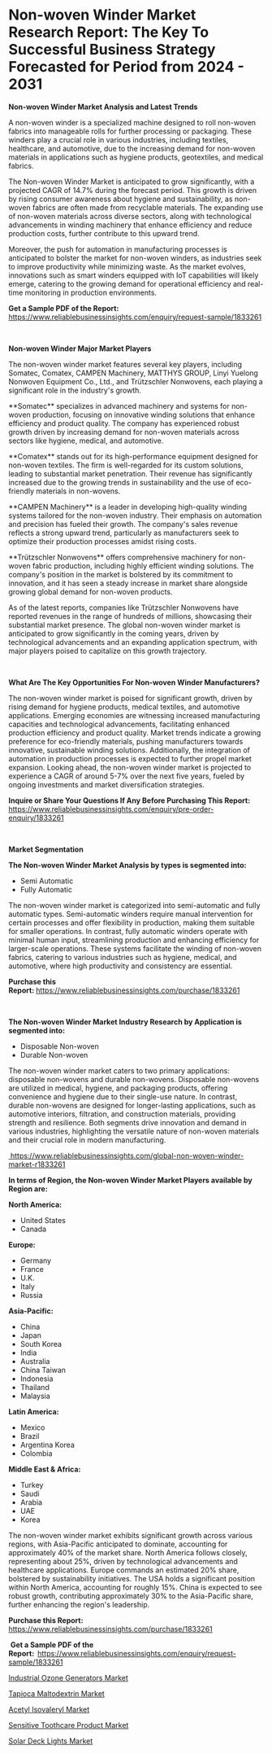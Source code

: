 <p><h1>Non-woven Winder Market Research Report: The Key To Successful Business Strategy Forecasted for Period from 2024 - 2031</h1></p><p><strong>Non-woven Winder Market Analysis and Latest Trends</strong></p>
<p><p>A non-woven winder is a specialized machine designed to roll non-woven fabrics into manageable rolls for further processing or packaging. These winders play a crucial role in various industries, including textiles, healthcare, and automotive, due to the increasing demand for non-woven materials in applications such as hygiene products, geotextiles, and medical fabrics.</p><p>The Non-woven Winder Market is anticipated to grow significantly, with a projected CAGR of 14.7% during the forecast period. This growth is driven by rising consumer awareness about hygiene and sustainability, as non-woven fabrics are often made from recyclable materials. The expanding use of non-woven materials across diverse sectors, along with technological advancements in winding machinery that enhance efficiency and reduce production costs, further contribute to this upward trend.</p><p>Moreover, the push for automation in manufacturing processes is anticipated to bolster the market for non-woven winders, as industries seek to improve productivity while minimizing waste. As the market evolves, innovations such as smart winders equipped with IoT capabilities will likely emerge, catering to the growing demand for operational efficiency and real-time monitoring in production environments.</p></p>
<p><strong>Get a Sample PDF of the Report:&nbsp;</strong> <a href="https://www.reliablebusinessinsights.com/enquiry/request-sample/1833261?utm_campaign=97&utm_medium=2&utm_source=Github&utm_content=ia&utm_term=17102024&utm_id=non-woven-winder">https://www.reliablebusinessinsights.com/enquiry/request-sample/1833261</a></p>
<p>&nbsp;</p>
<p><strong>Non-woven Winder Major Market Players</strong></p>
<p><p>The non-woven winder market features several key players, including Somatec, Comatex, CAMPEN Machinery, MATTHYS GROUP, Linyi Yuelong Nonwoven Equipment Co., Ltd., and Trützschler Nonwovens, each playing a significant role in the industry's growth.</p><p>**Somatec** specializes in advanced machinery and systems for non-woven production, focusing on innovative winding solutions that enhance efficiency and product quality. The company has experienced robust growth driven by increasing demand for non-woven materials across sectors like hygiene, medical, and automotive.</p><p>**Comatex** stands out for its high-performance equipment designed for non-woven textiles. The firm is well-regarded for its custom solutions, leading to substantial market penetration. Their revenue has significantly increased due to the growing trends in sustainability and the use of eco-friendly materials in non-wovens.</p><p>**CAMPEN Machinery** is a leader in developing high-quality winding systems tailored for the non-woven industry. Their emphasis on automation and precision has fueled their growth. The company's sales revenue reflects a strong upward trend, particularly as manufacturers seek to optimize their production processes amidst rising costs.</p><p>**Trützschler Nonwovens** offers comprehensive machinery for non-woven fabric production, including highly efficient winding solutions. The company's position in the market is bolstered by its commitment to innovation, and it has seen a steady increase in market share alongside growing global demand for non-woven products.</p><p>As of the latest reports, companies like Trützschler Nonwovens have reported revenues in the range of hundreds of millions, showcasing their substantial market presence. The global non-woven winder market is anticipated to grow significantly in the coming years, driven by technological advancements and an expanding application spectrum, with major players poised to capitalize on this growth trajectory.</p></p>
<p>&nbsp;</p>
<p><strong>What Are The Key Opportunities For Non-woven Winder Manufacturers?</strong></p>
<p><p>The non-woven winder market is poised for significant growth, driven by rising demand for hygiene products, medical textiles, and automotive applications. Emerging economies are witnessing increased manufacturing capacities and technological advancements, facilitating enhanced production efficiency and product quality. Market trends indicate a growing preference for eco-friendly materials, pushing manufacturers towards innovative, sustainable winding solutions. Additionally, the integration of automation in production processes is expected to further propel market expansion. Looking ahead, the non-woven winder market is projected to experience a CAGR of around 5-7% over the next five years, fueled by ongoing investments and market diversification strategies.</p></p>
<p><strong>Inquire or Share Your Questions If Any Before Purchasing This Report:</strong> <a href="https://www.reliablebusinessinsights.com/enquiry/pre-order-enquiry/1833261?utm_campaign=97&utm_medium=2&utm_source=Github&utm_content=ia&utm_term=17102024&utm_id=non-woven-winder">https://www.reliablebusinessinsights.com/enquiry/pre-order-enquiry/1833261</a></p>
<p>&nbsp;</p>
<p><strong>Market Segmentation</strong></p>
<p><strong>The Non-woven Winder Market Analysis by types is segmented into:</strong></p>
<p><ul><li>Semi Automatic</li><li>Fully Automatic</li></ul></p>
<p><p>The non-woven winder market is categorized into semi-automatic and fully automatic types. Semi-automatic winders require manual intervention for certain processes and offer flexibility in production, making them suitable for smaller operations. In contrast, fully automatic winders operate with minimal human input, streamlining production and enhancing efficiency for larger-scale operations. These systems facilitate the winding of non-woven fabrics, catering to various industries such as hygiene, medical, and automotive, where high productivity and consistency are essential.</p></p>
<p><strong>Purchase this Report:&nbsp;</strong><a href="https://www.reliablebusinessinsights.com/purchase/1833261?utm_campaign=97&utm_medium=2&utm_source=Github&utm_content=ia&utm_term=17102024&utm_id=non-woven-winder">https://www.reliablebusinessinsights.com/purchase/1833261</a></p>
<p>&nbsp;</p>
<p><strong>The Non-woven Winder Market Industry Research by Application is segmented into:</strong></p>
<p><ul><li>Disposable Non-woven</li><li>Durable Non-woven</li></ul></p>
<p><p>The non-woven winder market caters to two primary applications: disposable non-wovens and durable non-wovens. Disposable non-wovens are utilized in medical, hygiene, and packaging products, offering convenience and hygiene due to their single-use nature. In contrast, durable non-wovens are designed for longer-lasting applications, such as automotive interiors, filtration, and construction materials, providing strength and resilience. Both segments drive innovation and demand in various industries, highlighting the versatile nature of non-woven materials and their crucial role in modern manufacturing.</p></p>
<p><a href="https://www.reliablebusinessinsights.com/global-non-woven-winder-market-r1833261?utm_campaign=97&utm_medium=2&utm_source=Github&utm_content=ia&utm_term=17102024&utm_id=non-woven-winder">&nbsp;https://www.reliablebusinessinsights.com/global-non-woven-winder-market-r1833261</a></p>
<p><strong>In terms of Region, the Non-woven Winder Market Players available by Region are:</strong></p>
<p>
    <p> <strong> North America: </strong>
        <ul>
            <li>United States</li>
            <li>Canada</li>
        </ul>
        </p> 
    <p> <strong> Europe: </strong>
        <ul>
            <li>Germany</li>
            <li>France</li>
            <li>U.K.</li>
            <li>Italy</li>
            <li>Russia</li>
        </ul>
        </p> 
    <p> <strong> Asia-Pacific: </strong>
        <ul>
            <li>China</li>
            <li>Japan</li>
            <li>South Korea</li>
            <li>India</li>
            <li>Australia</li>
            <li>China Taiwan</li>
            <li>Indonesia</li>
            <li>Thailand</li>
            <li>Malaysia</li>
        </ul>
        </p> 
    <p> <strong> Latin America: </strong>
        <ul>
            <li>Mexico</li>
            <li>Brazil</li>
            <li>Argentina Korea</li>
            <li>Colombia</li>
        </ul>
        </p> 
    <p> <strong> Middle East & Africa: </strong>
        <ul>
            <li>Turkey</li>
            <li>Saudi</li>
            <li>Arabia</li>
            <li>UAE</li>
            <li>Korea</li>
        </ul>
    </p>
    </p>
<p><p>The non-woven winder market exhibits significant growth across various regions, with Asia-Pacific anticipated to dominate, accounting for approximately 40% of the market share. North America follows closely, representing about 25%, driven by technological advancements and healthcare applications. Europe commands an estimated 20% share, bolstered by sustainability initiatives. The USA holds a significant position within North America, accounting for roughly 15%. China is expected to see robust growth, contributing approximately 30% to the Asia-Pacific share, further enhancing the region's leadership.</p></p>
<p><strong>Purchase this Report: </strong><a href="https://www.reliablebusinessinsights.com/purchase/1833261?utm_campaign=97&utm_medium=2&utm_source=Github&utm_content=ia&utm_term=17102024&utm_id=non-woven-winder">https://www.reliablebusinessinsights.com/purchase/1833261</a></p>
<p>&nbsp;<strong>Get a Sample PDF of the Report:&nbsp;&nbsp;</strong><a href="https://www.reliablebusinessinsights.com/enquiry/request-sample/1833261?utm_campaign=97&utm_medium=2&utm_source=Github&utm_content=ia&utm_term=17102024&utm_id=non-woven-winder">https://www.reliablebusinessinsights.com/enquiry/request-sample/1833261</a></p>
<p><strong></strong></p>
<p><p><a href="https://issuu.com/reportprime-2/docs/industrial-ozone-generators-market-_969e7ad9fcfcc2?utm_campaign=97&utm_medium=2&utm_source=Github&utm_content=ia&utm_term=17102024&utm_id=non-woven-winder">Industrial Ozone Generators Market</a></p><p><a href="https://www.linkedin.com/pulse/global-tapioca-maltodextrin-market-trends-innovations-forward-looking-rojqe?utm_campaign=97&utm_medium=2&utm_source=Github&utm_content=ia&utm_term=17102024&utm_id=non-woven-winder">Tapioca Maltodextrin Market</a></p><p><a href="https://www.linkedin.com/pulse/acetyl-isovaleryl-market-velocity-63-cagr-trajectory-2024-2031-nalse?utm_campaign=97&utm_medium=2&utm_source=Github&utm_content=ia&utm_term=17102024&utm_id=non-woven-winder">Acetyl Isovaleryl Market</a></p><p><a href="https://github.com/darcy8m10dupre/Market-Research-Report-List-1/blob/main/sensitive-toothcare-product-market.md?utm_campaign=97&utm_medium=2&utm_source=Github&utm_content=ia&utm_term=17102024&utm_id=non-woven-winder">Sensitive Toothcare Product Market</a></p><p><a href="https://issuu.com/reportprime-2/docs/solar-deck-lights-market-size-2030._873c5bb0838fd1?utm_campaign=97&utm_medium=2&utm_source=Github&utm_content=ia&utm_term=17102024&utm_id=non-woven-winder">Solar Deck Lights Market</a></p></p>
